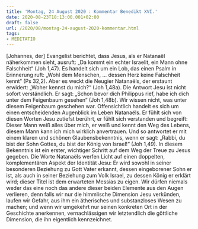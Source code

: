 ```yaml
---
title: 'Montag, 24 August 2020 : Kommentar Benedikt XVI.'
date: 2020-08-23T18:13:00.001+02:00
draft: false
url: /2020/08/montag-24-august-2020-kommentar.html
tags: 
- MEDITATIO
---
```


\[Johannes, der\] Evangelist berichtet, dass Jesus, als er Natanaël näherkommen sieht, ausruft: „Da kommt ein echter Israelit, ein Mann ohne Falschheit“ (Joh 1,47). Es handelt sich um ein Lob, das einen Psalm in Erinnerung ruft: „Wohl dem Menschen, … dessen Herz keine Falschheit kennt“ (Ps 32,2). Aber es weckt die Neugier Natanaëls, der erstaunt erwidert: „Woher kennst du mich?“ (Joh 1,48a). Die Antwort Jesu ist nicht sofort verständlich. Er sagt: „Schon bevor dich Philippus rief, habe ich dich unter dem Feigenbaum gesehen“ (Joh 1,48b). Wir wissen nicht, was unter diesem Feigenbaum geschehen war. Offensichtlich handelt es sich um einen entscheidenden Augenblick im Leben Natanaëls. Er fühlt sich von diesen Worten Jesu zutiefst berührt, er fühlt sich verstanden und begreift: Dieser Mann weiß alles über mich, er weiß und kennt den Weg des Lebens, diesem Mann kann ich mich wirklich anvertrauen. Und so antwortet er mit einem klaren und schönen Glaubensbekenntnis, wenn er sagt: „Rabbi, du bist der Sohn Gottes, du bist der König von Israel!“ (Joh 1,49). In diesem Bekenntnis ist ein erster, wichtiger Schritt auf dem Weg der Treue zu Jesus gegeben. Die Worte Natanaëls werfen Licht auf einen doppelten, komplementären Aspekt der Identität Jesu: Er wird sowohl in seiner besonderen Beziehung zu Gott Vater erkannt, dessen eingeborener Sohn er ist, als auch in seiner Beziehung zum Volk Israel, zu dessen König er erklärt wird; dieser Titel ist dem erwarteten Messias zu eigen. Wir dürfen niemals weder das eine noch das andere dieser beiden Elemente aus den Augen verlieren, denn falls wir nur die himmlische Dimension Jesu verkünden, laufen wir Gefahr, aus ihm ein ätherisches und substanzloses Wesen zu machen; und wenn wir umgekehrt nur seinen konkreten Ort in der Geschichte anerkennen, vernachlässigen wir letztendlich die göttliche Dimension, die ihn eigentlich kennzeichnet.